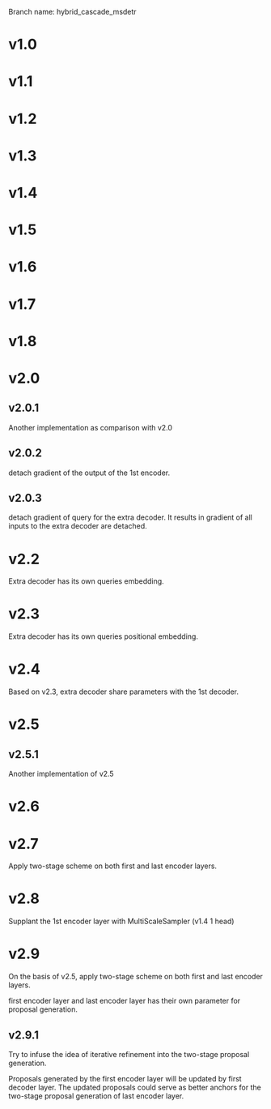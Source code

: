 Branch name: hybrid_cascade_msdetr

# v1.0


# v1.1


# v1.2


# v1.3


# v1.4

# v1.5

# v1.6

# v1.7

# v1.8


# v2.0

## v2.0.1
Another implementation as comparison with v2.0

## v2.0.2
detach gradient of the output of the 1st encoder.

## v2.0.3
detach gradient of query for the extra decoder. It results in gradient of all inputs to the extra decoder are detached.



# v2.2
Extra decoder has its own queries embedding.

# v2.3
Extra decoder has its own queries positional embedding.

# v2.4
Based on v2.3, extra decoder share parameters with the 1st decoder.

# v2.5

## v2.5.1
Another implementation of v2.5


# v2.6


# v2.7
Apply two-stage scheme on both first and last encoder layers.



# v2.8
Supplant the 1st encoder layer with MultiScaleSampler (v1.4 1 head)


# v2.9
On the basis of v2.5, apply two-stage scheme on both first and last encoder layers.

first encoder layer and last encoder layer has their own parameter for proposal generation.

## v2.9.1
Try to infuse the idea of iterative refinement into the two-stage proposal generation.

Proposals generated by the first encoder layer will be updated by first decoder layer. The updated proposals could serve as better anchors for the two-stage proposal generation of last encoder layer.